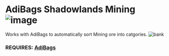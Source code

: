 # AdiBags Shadowlands Mining     ![image](https://img.shields.io/badge/Supports-Shadowlands-0B68D7)
Works with AdiBags to automatically sort Mining ore into catgories.
![bank](https://user-images.githubusercontent.com/1850089/127771688-fb236771-f54f-4c55-849e-641a88e24501.png)

### REQUIRES: [AdiBags](https://www.curseforge.com/wow/addons/adibags)
